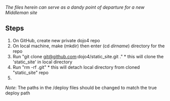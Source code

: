 _The files herein can serve as a dandy point of departure for a new Middleman site_

## Steps

  1. On GitHub, create new private dojo4 repo
  2. On local machine, make (mkdir) then enter (cd _dirname_) directory for the repo
  3. Run "git clone git@github.com:dojo4/static_site.git ."
    * this will clone the 'static_site' in local directory
  4. Run "rm -rf .git"
    * this will detach local directory from cloned "static_site" repo
  5. 

_Note_: The paths in the /deploy files should be changed to match the true deploy path